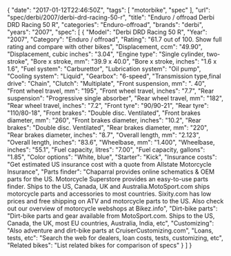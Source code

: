 {
    "date": "2017-01-12T22:46:50Z",
    "tags": [
        "motorbike",
        "spec"
    ],
    "url": "spec\/derbi\/2007\/derbi-drd-racing-50-r",
    "title": "Enduro \/ offroad Derbi DRD Racing 50 R",
    "categories": "Enduro-offroad",
    "brands": "derbi",
    "years": "2007",
    "spec": [
        {
            "Model": "Derbi DRD Racing 50 R",
            "Year": "2007",
            "Category": "Enduro \/ offroad",
            "Rating": "61.7 out of 100. Show full rating and compare with other bikes",
            "Displacement, ccm": "49.90",
            "Displacement, cubic inches": "3.04",
            "Engine type": "Single cylinder, two-stroke",
            "Bore x stroke, mm": "39.9 x 40.0",
            "Bore x stroke, inches": "1.6 x 1.6",
            "Fuel system": "Carburettor",
            "Lubrication system": "Oil pump",
            "Cooling system": "Liquid",
            "Gearbox": "6-speed",
            "Transmission type,final drive": "Chain",
            "Clutch": "Multiplate",
            "Front suspension, mm": ". 40",
            "Front wheel travel, mm": "195",
            "Front wheel travel, inches": "7.7",
            "Rear suspension": "Progressive single absorber",
            "Rear wheel travel, mm": "182",
            "Rear wheel travel, inches": "7.2",
            "Front tyre": "90\/90-21",
            "Rear tyre": "110\/80-18",
            "Front brakes": "Double disc. Ventilated",
            "Front brakes diameter, mm": "260",
            "Front brakes diameter, inches": "10.2",
            "Rear brakes": "Double disc. Ventilated",
            "Rear brakes diameter, mm": "220",
            "Rear brakes diameter, inches": "8.7",
            "Overall length, mm": "2.123",
            "Overall length, inches": "83.6",
            "Wheelbase, mm": "1.400",
            "Wheelbase, inches": "55.1",
            "Fuel capacity, litres": "7.00",
            "Fuel capacity, gallons": "1.85",
            "Color options": "White, blue",
            "Starter": "Kick",
            "Insurance costs": "Get estimated US insurance cost with a quote from Allstate Motorcycle Insurance",
            "Parts finder": "Chaparral provides online schematics & OEM parts for the US.   Motorcycle Superstore provides an easy-to-use parts finder. Ships to the US, Canada, UK and Australia.MotoSport.com ships motorcycle parts and accessories to most countries.    Sixity.com has low prices and free shipping on ATV and motorcycle parts to the US. Also check out our overview of motorcycle webshops at Bikez.info",
            "Dirt-bike parts": "Dirt-bike parts and gear available from MotoSport.com. Ships to the US, Canada, the UK, most EU countries, Australia, India, etc",
            "Customizing": "Also adventure and dirt-bike parts at CruiserCustomizing.com",
            "Loans, tests, etc": "Search the web for dealers, loan costs, tests, customizing, etc",
            "Related bikes": "List related bikes for comparison of specs"
        }
    ]
}